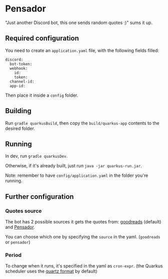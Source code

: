 # Pensador

"Just another Discord bot, this one sends random quotes :)" sums it up.

## Required configuration

You need to create an `application.yaml` file, with the following fields filled:
```
discord:
  bot-token: 
  webhook:
    id: 
    token: 
  channel-id: 
  app-id: 
```
Then place it inside a `config` folder.

## Building 

Run `gradle quarkusBuild`, then copy the `build/quarkus-app` contents to the desired folder.

## Running

In dev, run `gradle quarkusDev`.

Otherwise, if it's already built, just run `java -jar quarkus-run.jar`.

Note: remember to have `config/application.yaml` in the folder you're running.

## Further configuration

### Quotes source

The bot has 2 possible sources it gets the quotes from: [goodreads](https://goodreads.com) (default) and [Pensador](https://www.pensador.com).

You can choose which one by specifying the `source` in the yaml. (`goodreads` or `pensador`)

### Period 

To change when it runs, it's specified in the yaml as `cron-expr`. (the Quarkus scheduler uses the [quartz format](http://www.quartz-scheduler.org/documentation/quartz-2.3.0/tutorials/crontrigger.html) by default)
